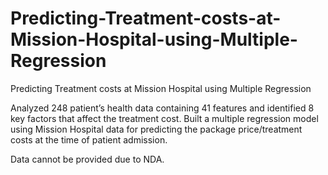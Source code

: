 # Predicting-Treatment-costs-at-Mission-Hospital-using-Multiple-Regression
Predicting Treatment costs at Mission Hospital using Multiple Regression

Analyzed 248 patient’s health data containing 41 features and identified 8 key factors that affect the treatment cost.
Built a multiple regression model using Mission Hospital data for predicting the package price/treatment costs at the time of patient admission.

Data cannot be provided due to NDA.
